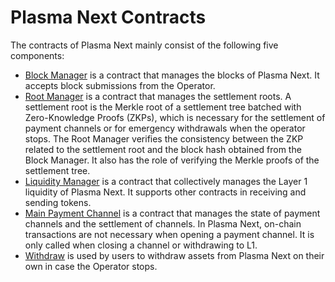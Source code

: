# Plasma Next Contracts

The contracts of Plasma Next mainly consist of the following five components:

- [Block Manager](./contracts/block-manager/) is a contract that manages the blocks of Plasma Next. It accepts block submissions from the Operator.
- [Root Manager](./contracts/root-manager/) is a contract that manages the settlement roots. A settlement root is the Merkle root of a settlement tree batched with Zero-Knowledge Proofs (ZKPs), which is necessary for the settlement of payment channels or for emergency withdrawals when the operator stops. The Root Manager verifies the consistency between the ZKP related to the settlement root and the block hash obtained from the Block Manager. It also has the role of verifying the Merkle proofs of the settlement tree.
- [Liquidity Manager](./contracts/liquidity-manager/) is a contract that collectively manages the Layer 1 liquidity of Plasma Next. It supports other contracts in receiving and sending tokens.
- [Main Payment Channel](./contracts/payment-channel/main/) is a contract that manages the state of payment channels and the settlement of channels. In Plasma Next, on-chain transactions are not necessary when opening a payment channel. It is only called when closing a channel or withdrawing to L1.
- [Withdraw](./contracts/payment-channel/withdraw/) is used by users to withdraw assets from Plasma Next on their own in case the Operator stops.
